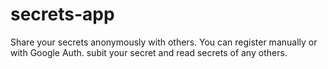 # secrets-app
Share your secrets anonymously with others. You can register manually or with Google Auth. subit your secret and read secrets of any others.
